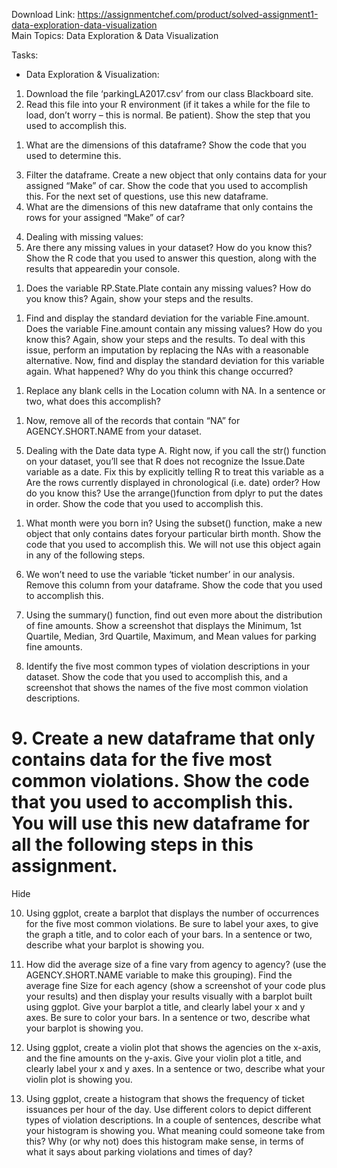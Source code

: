 Download Link: https://assignmentchef.com/product/solved-assignment1-data-exploration-data-visualization
<br>
Main Topics: Data Exploration &amp; Data Visualization

Tasks:

<ul>

 <li>Data Exploration &amp; Visualization:</li>

</ul>

<ol>

 <li>Download the file ‘parkingLA2017.csv’ from our class Blackboard site.</li>

 <li>Read this file into your R environment (if it takes a while for the file to load, don’t worry – this is normal. Be patient). Show the step that you used to accomplish this.</li>

</ol>




<ol>

 <li>What are the dimensions of this dataframe? Show the code that you used to determine this.</li>

</ol>




<ol start="3">

 <li>Filter the dataframe. Create a new object that only contains data for your assigned “Make” of car. Show the code that you used to accomplish this. For the next set of questions, use this new dataframe.</li>

 <li>What are the dimensions of this new dataframe that only contains the rows for your assigned “Make” of car?</li>

</ol>







<ol start="4">

 <li>Dealing with missing values:</li>

 <li>Are there any missing values in your dataset? How do you know this? Show the R code that you used to answer this question, along with the results that appearedin your console.</li>

</ol>




<ol>

 <li>Does the variable RP.State.Plate contain any missing values? How do you know this? Again, show your steps and the results.</li>

</ol>




<ol>

 <li>Find and display the standard deviation for the variable Fine.amount. Does the variable Fine.amount contain any missing values? How do you know this? Again, show your steps and the results. To deal with this issue, perform an imputation by replacing the NAs with a reasonable alternative. Now, find and display the standard deviation for this variable again. What happened? Why do you think this change occurred?</li>

</ol>







<ol>

 <li>Replace any blank cells in the Location column with NA. In a sentence or two, what does this accomplish?</li>

</ol>







<ol>

 <li>Now, remove all of the records that contain “NA” for AGENCY.SHORT.NAME from your dataset.</li>

</ol>




<ol start="5">

 <li>Dealing with the Date data type A. Right now, if you call the str() function on your dataset, you’ll see that R does not recognize the Issue.Date variable as a date. Fix this by explicitly telling R to treat this variable as a Are the rows currently displayed in chronological (i.e. date) order? How do you know this? Use the arrange()function from dplyr to put the dates in order. Show the code that you used to accomplish this.</li>

</ol>




<ol>

 <li>What month were you born in? Using the subset() function, make a new object that only contains dates foryour particular birth month. Show the code that you used to accomplish this. We will not use this object again in any of the following steps.</li>

</ol>




<ol start="6">

 <li>We won’t need to use the variable ‘ticket number’ in our analysis. Remove this column from your dataframe. Show the code that you used to accomplish this.</li>

</ol>




<ol start="7">

 <li>Using the summary() function, find out even more about the distribution of fine amounts. Show a screenshot that displays the Minimum, 1st Quartile, Median, 3rd Quartile, Maximum, and Mean values for parking fine amounts.</li>

</ol>




<ol start="8">

 <li>Identify the five most common types of violation descriptions in your dataset. Show the code that you used to accomplish this, and a screenshot that shows the names of the five most common violation descriptions.</li>

</ol>




<h1></h1>

<h1>9. Create a new dataframe that only contains data for the five most common violations. Show the code that you used to accomplish this. You will use this new dataframe for all the following steps in this assignment.</h1>

Hide




<ol start="10">

 <li>Using ggplot, create a barplot that displays the number of occurrences for the five most common violations. Be sure to label your axes, to give the graph a title, and to color each of your bars. In a sentence or two, describe what your barplot is showing you.</li>

</ol>




<ol start="11">

 <li>How did the average size of a fine vary from agency to agency? (use the AGENCY.SHORT.NAME variable to make this grouping). Find the average fine Size for each agency (show a screenshot of your code plus your results) and then display your results visually with a barplot built using ggplot. Give your barplot a title, and clearly label your x and y axes. Be sure to color your bars. In a sentence or two, describe what your barplot is showing you.</li>

</ol>







<ol start="12">

 <li>Using ggplot, create a violin plot that shows the agencies on the x-axis, and the fine amounts on the y-axis. Give your violin plot a title, and clearly label your x and y axes. In a sentence or two, describe what your violin plot is showing you.</li>

</ol>







<ol start="13">

 <li>Using ggplot, create a histogram that shows the frequency of ticket issuances per hour of the day. Use different colors to depict different types of violation descriptions. In a couple of sentences, describe what your histogram is showing you. What meaning could someone take from this? Why (or why not) does this histogram make sense, in terms of what it says about parking violations and times of day?</li>

</ol>





